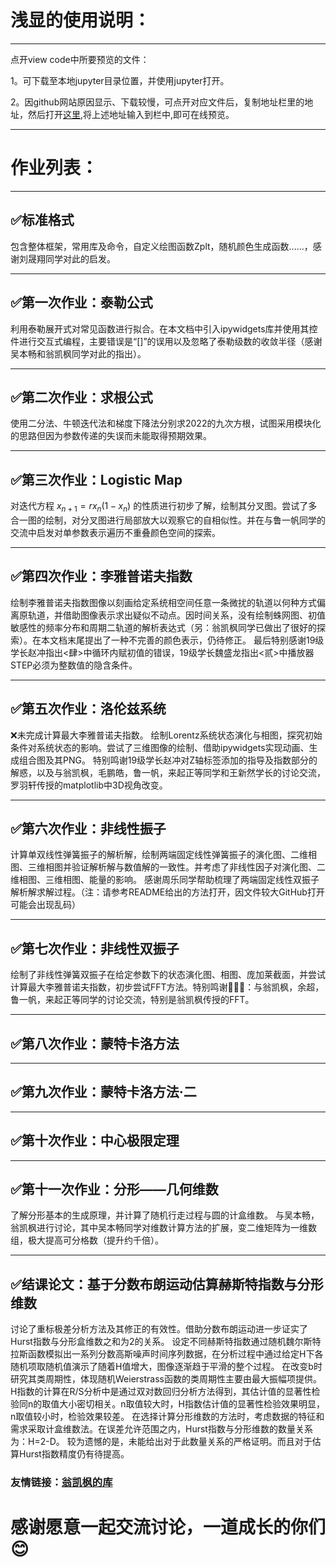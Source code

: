 # 浅显的使用说明：
---------------------------------
点开view code中所要预览的文件：

1。可下载至本地jupyter目录位置，并使用jupyter打开。

2。因github网站原因显示、下载较慢，可点开对应文件后，复制地址栏里的地址，然后打开[这里](http://nbviewer.jupyter.org),将上述地址输入到栏中,即可在线预览。

---------------------------------


# 作业列表：
---------------------------------
## &#x2705;标准格式

  包含整体框架，常用库及命令，自定义绘图函数Zplt，随机颜色生成函数……，感谢刘晟翔同学对此的启发。

---------------------------------
## &#x2705;第一次作业：泰勒公式

  利用泰勒展开式对常见函数进行拟合。在本文档中引入ipywidgets库并使用其控件进行交互式编程，主要错误是“[]”的误用以及忽略了泰勒级数的收敛半径（感谢吴本畅和翁凯枫同学对此的指出）。

---------------------------------
## &#x2705;第二次作业：求根公式

  使用二分法、牛顿迭代法和梯度下降法分别求2022的九次方根，试图采用模块化的思路但因为参数传递的失误而未能取得预期效果。

---------------------------------
## &#x2705;第三次作业：Logistic Map

  对迭代方程 $x_{n+1}=rx_n(1-x_n)$ 的性质进行初步了解，绘制其分叉图。尝试了多合一图的绘制，对分叉图进行局部放大以观察它的自相似性。并在与鲁一帆同学的交流中启发对单参数表示遍历不重叠颜色空间的探索。

---------------------------------
## &#x2705;第四次作业：李雅普诺夫指数

  绘制李雅普诺夫指数图像以刻画给定系统相空间任意一条微扰的轨道以何种方式偏离原轨道，并借助图像表示求出疑似不动点。因时间关系，没有绘制蛛网图、初值敏感性的频率分布和周期二轨道的解析表达式（另：翁凯枫同学已做出了很好的探索）。在本文档末尾提出了一种不完善的颜色表示，仍待修正。
    最后特别感谢19级学长赵冲指出<肆>中循环内赋初值的错误，19级学长魏盛龙指出<贰>中播放器STEP必须为整数值的隐含条件。

---------------------------------
## &#x2705;第五次作业：洛伦兹系统

 &#x274C;未完成计算最大李雅普诺夫指数。
 绘制Lorentz系统状态演化与相图，探究初始条件对系统状态的影响。尝试了三维图像的绘制、借助ipywidgets实现动画、生成组合图及其PNG。
 特别鸣谢19级学长赵冲对Z轴标签添加的指导及指数部分的解惑，以及与翁凯枫，毛鹏皓，鲁一帆，来起正等同学和王新然学长的讨论交流，罗羽轩传授的matplotlib中3D视角改变。

---------------------------------
## &#x2705;第六次作业：非线性振子

计算单双线性弹簧振子的解析解，绘制两端固定线性弹簧振子的演化图、二维相图、三维相图并验证解析解与数值解的一致性。并考虑了非线性因子对演化图、二维相图、三维相图、能量的影响。
感谢周乐同学帮助梳理了两端固定线性双振子解析解求解过程。（注：请参考README给出的方法打开，因文件较大GitHub打开可能会出现乱码）

---------------------------------
## &#x2705;第七次作业：非线性双振子

绘制了非线性弹簧双振子在给定参数下的状态演化图、相图、庞加莱截面，并尝试计算最大李雅普诺夫指数，初步尝试FFT方法。特别鸣谢&#x1F339;&#x1F339;&#x1F339;：与翁凯枫，余超，鲁一帆，来起正等同学的讨论交流，特别是翁凯枫传授的FFT。

---------------------------------

## &#x2705;第八次作业：蒙特卡洛方法


---------------------------------
## &#x2705;第九次作业：蒙特卡洛方法·二


---------------------------------
## &#x2705;第十次作业：中心极限定理
  
  
---------------------------------
## &#x2705;第十一次作业：分形——几何维数

  了解分形基本的生成原理，并计算了随机行走过程与圆的计盒维数。
  与吴本畅，翁凯枫进行讨论，其中吴本畅同学对维数计算方法的扩展，变二维矩阵为一维数组，极大提高可分格数（提升约千倍）。
  
  ---------------------------------
## &#x2705;结课论文：基于分数布朗运动估算赫斯特指数与分形维数

 讨论了重标极差分析方法及其修正的有效性。借助分数布朗运动进一步证实了Hurst指数与分形盒维数之和为2的关系。
 设定不同赫斯特指数通过随机魏尔斯特拉斯函数模拟出一系列分数高斯噪声时间序列数据，在分析过程中通过给定H下各随机项取随机值演示了随着H值增大，图像逐渐趋于平滑的整个过程。
 在改变b时研究其类周期性，体现随机Weierstrass函数的类周期性主要由最大振幅项提供。
 H指数的计算在R/S分析中是通过双对数回归分析方法得到，其估计值的显著性检验同n的取值大小密切相关。n取值较大时，H指数估计值的显著性检验效果明显，n取值较小时，检验效果较差。
 在选择计算分形维数的方法时，考虑数据的特征和需求采取计盒维数法。在误差允许范围之内，Hurst指数与分形维数的数量关系为：H=2-D。 
 较为遗憾的是，未能给出对于此数量关系的严格证明。而且对于估算Hurst指数精度仍有待提高。


### 友情链接：[翁凯枫的库](https://github.com/imwkf/kebian)
# 感谢愿意一起交流讨论，一道成长的你们&#x1F60A;
